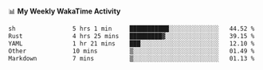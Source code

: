 <!--
**stamp711/stamp711** is a ✨ _special_ ✨ repository because its `README.md` (this file) appears on your GitHub profile.

Here are some ideas to get you started:

- 🔭 I’m currently working on ...
- 🌱 I’m currently learning ...
- 👯 I’m looking to collaborate on ...
- 🤔 I’m looking for help with ...
- 💬 Ask me about ...
- 📫 How to reach me: ...
- 😄 Pronouns: ...
- ⚡ Fun fact: ...
-->

📊 **My Weekly WakaTime Activity**

<!--START_SECTION:waka-->

```txt
sh                5 hrs 1 min     ███████████░░░░░░░░░░░░░░   44.52 %
Rust              4 hrs 25 mins   █████████▓░░░░░░░░░░░░░░░   39.15 %
YAML              1 hr 21 mins    ███░░░░░░░░░░░░░░░░░░░░░░   12.10 %
Other             10 mins         ▒░░░░░░░░░░░░░░░░░░░░░░░░   01.49 %
Markdown          7 mins          ▒░░░░░░░░░░░░░░░░░░░░░░░░   01.13 %
```

<!--END_SECTION:waka-->
